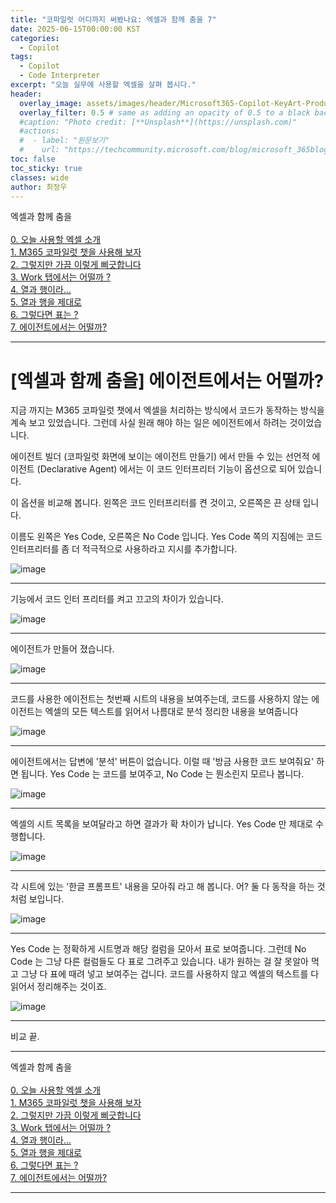 ```yaml
---
title: "코파일럿 어디까지 써봤나요: 엑셀과 함께 춤을 7"
date: 2025-06-15T00:00:00 KST
categories:
  - Copilot
tags:
  - Copilot
  - Code Interpreter
excerpt: "오늘 실무에 사용할 엑셀을 살펴 봅시다."
header:
  overlay_image: assets/images/header/Microsoft365-Copilot-KeyArt-Productivity-6K-01.png
  overlay_filter: 0.5 # same as adding an opacity of 0.5 to a black background
  #caption: "Photo credit: [**Unsplash**](https://unsplash.com)"
  #actions:
  #  - label: "원문보기"
  #    url: "https://techcommunity.microsoft.com/blog/microsoft_365blog/sharing-the-vision-microsoft-365-community-conference-keynotes-now-available/4416368"
toc: false
toc_sticky: true
classes: wide
author: 최정우
---
```


<div class="notice--info">
엑셀과 함께 춤을<br/>
<br/>
<a href="https://microsoft.github.io/mwkorea/playwithcopilot/excel_0/">0. 오늘 사용할 엑셀 소개</a><br/>
<a href="https://microsoft.github.io/mwkorea/playwithcopilot/excel_1/">1. M365 코파일럿 챗을 사용해 보자</a><br/>
<a href="https://microsoft.github.io/mwkorea/playwithcopilot/excel_2/">2. 그렇지만 가끔 이렇게 삐긋합니다</a><br/>
<a href="https://microsoft.github.io/mwkorea/playwithcopilot/excel_3/">3. Work 탭에서는 어떨까 ?</a><br/>
<a href="https://microsoft.github.io/mwkorea/playwithcopilot/excel_4/">4. 열과 행이라...</a><br/>
<a href="https://microsoft.github.io/mwkorea/playwithcopilot/excel_5/">5. 열과 행을 제대로</a><br/>
<a href="https://microsoft.github.io/mwkorea/playwithcopilot/excel_6/">6. 그렇다면 표는 ?</a><br/>
<a href="https://microsoft.github.io/mwkorea/playwithcopilot/excel_7/">7. 에이전트에서는 어떨까?</a><br/>
</div>

---

# [엑셀과 함께 춤을] 에이전트에서는 어떨까?

지금 까지는 M365 코파일럿 챗에서 엑셀을 처리하는 방식에서 코드가 동작하는 방식을 계속 보고 있었습니다. 그런데 사실 원래 해야 하는 일은 에이전트에서 하려는 것이었습니다.

에이전트 빌더 (코파일럿 화면에 보이는 에이전트 만들기) 에서 만들 수 있는 선언적 에이전트 (Declarative Agent) 에서는 이 코드 인터프리터 기능이 옵션으로 되어 있습니다.

이 옵션을 비교해 봅니다. 왼쪽은 코드 인터프리터를 켠 것이고, 오른쪽은 끈 상태 입니다.

이름도 왼쪽은 Yes Code, 오른쪽은 No Code 입니다. Yes Code 쪽의 지짐에는 코드 인터프리터를 좀 더 적극적으로 사용하라고 지시를 추가합니다.

![image](/mwkorea/assets/images/20250615/image49.png)

---

기능에서 코드 인터 프리터를 켜고 끄고의 차이가 있습니다.

![image](/mwkorea/assets/images/20250615/image50.png)

---

에이전트가 만들어 졌습니다.

![image](/mwkorea/assets/images/20250615/image51.png)

---

코드를 사용한 에이전트는 첫번째 시트의 내용을 보여주는데, 코드를 사용하지 않는 에이전트는 엑셀의 모든 텍스트를 읽어서 나름대로 분석 정리한 내용을 보여줍니다

![image](/mwkorea/assets/images/20250615/image52.png)

---

에이전트에서는 답변에 '분석' 버튼이 없습니다. 이럴 때 '방금 사용한 코드 보여줘요' 하면 됩니다. Yes Code 는 코드를 보여주고, No Code 는 뭔소린지 모르나 봅니다.

![image](/mwkorea/assets/images/20250615/image53.png)

---

엑셀의 시트 목록을 보여달라고 하면 결과가 확 차이가 납니다. Yes Code 만 제대로 수행합니다.

![image](/mwkorea/assets/images/20250615/image54.png)

---

각 시트에 있는 '한글 프롬프트' 내용을 모아줘 라고 해 봅니다. 
어? 둘 다 동작을 하는 것처럼 보입니다.

![image](/mwkorea/assets/images/20250615/image56.png)

---

Yes Code 는 정확하게 시트명과 해당 컬럼을 모아서 표로 보여줍니다.
그런데 No Code 는 그냥 다른 컬럼들도 다 표로 그려주고 있습니다. 내가 원하는 걸 잘 못알아 먹고 그냥 다 표에 때려 넣고 보여주는 겁니다. 코드를 사용하지 않고 엑셀의 텍스트를 다 읽어서 정리해주는 것이죠. 

![image](/mwkorea/assets/images/20250615/image55.png)

---

비교 끝.

---

<div class="notice--info">
엑셀과 함께 춤을<br/>
<br/>
<a href="https://microsoft.github.io/mwkorea/playwithcopilot/excel_0/">0. 오늘 사용할 엑셀 소개</a><br/>
<a href="https://microsoft.github.io/mwkorea/playwithcopilot/excel_1/">1. M365 코파일럿 챗을 사용해 보자</a><br/>
<a href="https://microsoft.github.io/mwkorea/playwithcopilot/excel_2/">2. 그렇지만 가끔 이렇게 삐긋합니다</a><br/>
<a href="https://microsoft.github.io/mwkorea/playwithcopilot/excel_3/">3. Work 탭에서는 어떨까 ?</a><br/>
<a href="https://microsoft.github.io/mwkorea/playwithcopilot/excel_4/">4. 열과 행이라...</a><br/>
<a href="https://microsoft.github.io/mwkorea/playwithcopilot/excel_5/">5. 열과 행을 제대로</a><br/>
<a href="https://microsoft.github.io/mwkorea/playwithcopilot/excel_6/">6. 그렇다면 표는 ?</a><br/>
<a href="https://microsoft.github.io/mwkorea/playwithcopilot/excel_7/">7. 에이전트에서는 어떨까?</a><br/>
</div>

---

